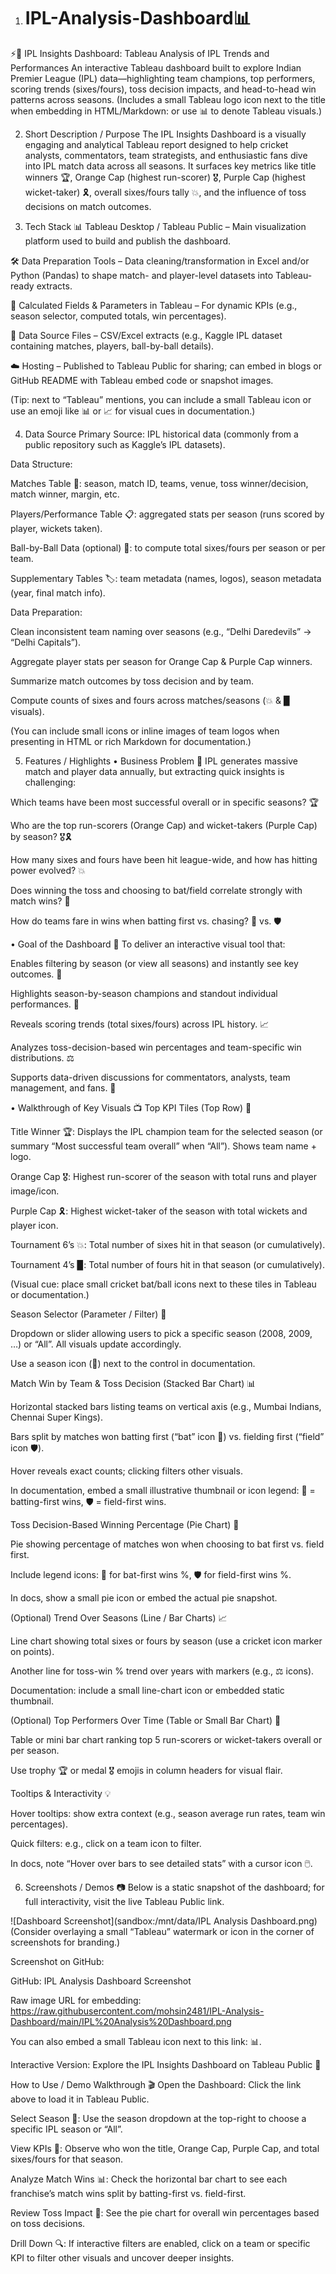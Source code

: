 1. # IPL-Analysis-Dashboard📊
⚡🏏 IPL Insights Dashboard: Tableau Analysis of IPL Trends and Performances
An interactive Tableau dashboard built to explore Indian Premier League (IPL) data—highlighting team champions, top performers, scoring trends (sixes/fours), toss decision impacts, and head-to-head win patterns across seasons.
(Includes a small Tableau logo icon next to the title when embedding in HTML/Markdown:
or use 📊 to denote Tableau visuals.)

2. Short Description / Purpose
The IPL Insights Dashboard is a visually engaging and analytical Tableau report designed to help cricket analysts, commentators, team strategists, and enthusiastic fans dive into IPL match data across all seasons. It surfaces key metrics like title winners 🏆, Orange Cap (highest run-scorer) 🎖️, Purple Cap (highest wicket-taker) 🎗️, overall sixes/fours tally 💥, and the influence of toss decisions on match outcomes.

3. Tech Stack
📊 Tableau Desktop / Tableau Public – Main visualization platform used to build and publish the dashboard.

🛠️ Data Preparation Tools – Data cleaning/transformation in Excel and/or Python (Pandas) to shape match- and player-level datasets into Tableau-ready extracts.

🔢 Calculated Fields & Parameters in Tableau – For dynamic KPIs (e.g., season selector, computed totals, win percentages).

📁 Data Source Files – CSV/Excel extracts (e.g., Kaggle IPL dataset containing matches, players, ball-by-ball details).

☁️ Hosting – Published to Tableau Public for sharing; can embed in blogs or GitHub README with Tableau embed code or snapshot images.

(Tip: next to “Tableau” mentions, you can include a small Tableau icon or use an emoji like 📊 or 📈 for visual cues in documentation.)

4. Data Source
Primary Source: IPL historical data (commonly from a public repository such as Kaggle’s IPL datasets).

Data Structure:

Matches Table 📝: season, match ID, teams, venue, toss winner/decision, match winner, margin, etc.

Players/Performance Table 📋: aggregated stats per season (runs scored by player, wickets taken).

Ball-by-Ball Data (optional) 🎯: to compute total sixes/fours per season or per team.

Supplementary Tables 🏷️: team metadata (names, logos), season metadata (year, final match info).

Data Preparation:

Clean inconsistent team naming over seasons (e.g., “Delhi Daredevils” → “Delhi Capitals”).

Aggregate player stats per season for Orange Cap & Purple Cap winners.

Summarize match outcomes by toss decision and by team.

Compute counts of sixes and fours across matches/seasons (💥 & ▉ visuals).

(You can include small icons or inline images of team logos when presenting in HTML or rich Markdown for documentation.)

5. Features / Highlights
• Business Problem 🎯
IPL generates massive match and player data annually, but extracting quick insights is challenging:

Which teams have been most successful overall or in specific seasons? 🏆

Who are the top run-scorers (Orange Cap) and wicket-takers (Purple Cap) by season? 🎖️🎗️

How many sixes and fours have been hit league-wide, and how has hitting power evolved? 💥

Does winning the toss and choosing to bat/field correlate strongly with match wins? 🎲

How do teams fare in wins when batting first vs. chasing? 🚀 vs. 🛡️

• Goal of the Dashboard 🎯
To deliver an interactive visual tool that:

Enables filtering by season (or view all seasons) and instantly see key outcomes. 🔄

Highlights season-by-season champions and standout individual performances. 🌟

Reveals scoring trends (total sixes/fours) across IPL history. 📈

Analyzes toss-decision-based win percentages and team-specific win distributions. ⚖️

Supports data-driven discussions for commentators, analysts, team management, and fans. 🧠

• Walkthrough of Key Visuals 📺
Top KPI Tiles (Top Row) 📌

Title Winner 🏆: Displays the IPL champion team for the selected season (or summary “Most successful team overall” when “All”). Shows team name + logo.

Orange Cap 🎖️: Highest run-scorer of the season with total runs and player image/icon.

Purple Cap 🎗️: Highest wicket-taker of the season with total wickets and player icon.

Tournament 6’s 💥: Total number of sixes hit in that season (or cumulatively).

Tournament 4’s ▉: Total number of fours hit in that season (or cumulatively).

(Visual cue: place small cricket bat/ball icons next to these tiles in Tableau or documentation.)

Season Selector (Parameter / Filter) 🔄

Dropdown or slider allowing users to pick a specific season (2008, 2009, …) or “All”. All visuals update accordingly.

Use a season icon (📅) next to the control in documentation.

Match Win by Team & Toss Decision (Stacked Bar Chart) 📊

Horizontal stacked bars listing teams on vertical axis (e.g., Mumbai Indians, Chennai Super Kings).

Bars split by matches won batting first (“bat” icon 🏏) vs. fielding first (“field” icon 🛡️).

Hover reveals exact counts; clicking filters other visuals.

In documentation, embed a small illustrative thumbnail or icon legend: 🏏 = batting-first wins, 🛡️ = field-first wins.

Toss Decision-Based Winning Percentage (Pie Chart) 🥧

Pie showing percentage of matches won when choosing to bat first vs. field first.

Include legend icons: 🏏 for bat-first wins %, 🛡️ for field-first wins %.

In docs, show a small pie icon or embed the actual pie snapshot.

(Optional) Trend Over Seasons (Line / Bar Charts) 📈

Line chart showing total sixes or fours by season (use a cricket icon marker on points).

Another line for toss-win % trend over years with markers (e.g., ⚖️ icons).

Documentation: include a small line-chart icon or embedded static thumbnail.

(Optional) Top Performers Over Time (Table or Small Bar Chart) 🥇

Table or mini bar chart ranking top 5 run-scorers or wicket-takers overall or per season.

Use trophy 🏆 or medal 🎖️ emojis in column headers for visual flair.

Tooltips & Interactivity 💡

Hover tooltips: show extra context (e.g., season average run rates, team win percentages).

Quick filters: e.g., click on a team icon to filter.

In docs, note “Hover over bars to see detailed stats” with a cursor icon 🖱️.

6. Screenshots / Demos 📷
Below is a static snapshot of the dashboard; for full interactivity, visit the live Tableau Public link.

![Dashboard Screenshot](sandbox:/mnt/data/IPL Analysis Dashboard.png)
(Consider overlaying a small “Tableau” watermark or icon in the corner of screenshots for branding.)

Screenshot on GitHub:

GitHub: IPL Analysis Dashboard Screenshot

Raw image URL for embedding:
https://raw.githubusercontent.com/mohsin2481/IPL-Analysis-Dashboard/main/IPL%20Analysis%20Dashboard.png

You can also embed a small Tableau icon next to this link: 📊.

Interactive Version:
Explore the IPL Insights Dashboard on Tableau Public 🔗

How to Use / Demo Walkthrough 🎬
Open the Dashboard: Click the link above to load it in Tableau Public.

Select Season 📅: Use the season dropdown at the top-right to choose a specific IPL season or “All”.

View KPIs 🏏: Observe who won the title, Orange Cap, Purple Cap, and total sixes/fours for that season.

Analyze Match Wins 📊: Check the horizontal bar chart to see each franchise’s match wins split by batting-first vs. field-first.

Review Toss Impact 🥧: See the pie chart for overall win percentages based on toss decisions.

Drill Down 🔍: If interactive filters are enabled, click on a team or specific KPI to filter other visuals and uncover deeper insights.

